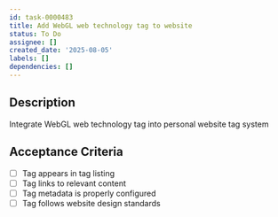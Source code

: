 ```yaml
---
id: task-0000483
title: Add WebGL web technology tag to website
status: To Do
assignee: []
created_date: '2025-08-05'
labels: []
dependencies: []
---
```


## Description

Integrate WebGL web technology tag into personal website tag system

## Acceptance Criteria

- [ ] Tag appears in tag listing
- [ ] Tag links to relevant content
- [ ] Tag metadata is properly configured
- [ ] Tag follows website design standards
